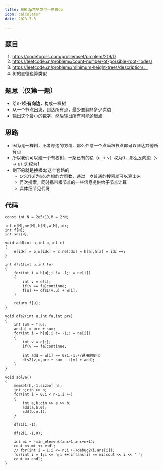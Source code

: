 ```yaml
---
title: 树形dp常见类型——换根dp
icon: calculator
date: 2023-7-3

---
```

## 题目
1. https://codeforces.com/problemset/problem/219/D
2. https://leetcode.cn/problems/count-number-of-possible-root-nodes/
3. https://leetcode.cn/problems/minimum-height-trees/description/、
4. 树的直径也算类似
## 题意（仅第一题）
- 给n-1条**有向边**，构成一棵树
- 从一个节点出发，到达所有点，最少要翻转多少次边
- 输出这个最小的数字，然后输出所有可能的起点
## 思路
- 因为是一棵树，不考虑边的方向，那么任意一个点当根节点都可以到达其他所有点
- 所以我们可以建一个有权树，一条已有的边（u -> v）权为0，那么反向边（v -> u）边权为1
- 剩下的就是换根dp这个套路的
  - 定义f[u]为以u为根的方案数，通过一次普通的搜索就可以算出来
  - 再次搜索，同时携带根节点的一些信息提供给子节点计算
  - 具体细节见代码
## 代码

```
const int N = 2e5+10,M = 2*N;

int e[M],ne[M],h[N],w[M],idx;
int f[N];
int ans[N];

void add(int a,int b,int c)
{
	e[idx] = b,w[idx] = c,ne[idx] = h[a],h[a] = idx ++;
}

int dfs1(int u,int fa)
{
	for(int i = h[u];i != -1;i = ne[i])
	{
		int v = e[i];
		if(v == fa)continue;
		f[u] += dfs1(v,u) + w[i];
	}

	return f[u];
}

void dfs2(int u,int fa,int pre)
{
	int sum = f[u];
	ans[u] = pre + sum;
	for(int i = h[u];i != -1;i = ne[i])
	{
		int v = e[i];
		if(v == fa)continue;

		int add = w[i] == 0?1:-1;//通用的变化
		dfs2(v,u,pre + sum - f[v] + add);
	}
}

void solve()
{
	memset(h,-1,sizeof h);
	int n;cin >> n;
	for(int i = 0;i < n-1;i ++)
	{
		int a,b;cin >> a >> b;
		add(a,b,0);
		add(b,a,1);
	}

	dfs1(1,-1);

	dfs2(1,-1,0);

	int mi = *min_element(ans+1,ans+n+1);
	cout << mi << endl;
	// for(int i = 1;i <= n;i ++)debug2(i,ans[i]);
	for(int i = 1;i <= n;i ++)if(ans[i] == mi)cout << i << " ";
	cout << endl;
}

```